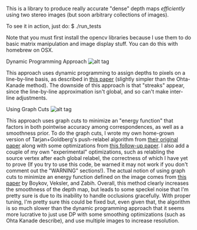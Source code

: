 This is a library to produce really accurate "dense" depth maps *efficiently*
using two stereo images (but soon arbitrary collections of images).

To see it in action, just do:
$ ./run_tests

Note that you must first install the opencv libraries because I use them to do basic matrix manipulation and image display stuff. You can do this with homebrew on OSX.

Dynamic Programming Approach
![alt tag](http://i.imgur.com/qexurn3.jpg)

This approach uses dynamic programming to assign depths to pixels on a line-by-line basis, as described in [this paper](http://citeseerx.ist.psu.edu/viewdoc/download?doi=10.1.1.108.4866&rep=rep1&type=pdf) (slightly simpler than the Ohta-Kanade method). The downside of this approach is that "streaks" appear, since the line-by-line approximation isn't global, and so can't make inter-line adjustments.

Using Graph Cuts
![alt tag](http://i.imgur.com/qo8WUDJ.jpg)

This approach uses graph cuts to minimize an "energy function" that factors in both pointwise accuracy among correspondences, as well as a smoothness prior. To do the graph cuts, I wrote my own home-grown version of Tarjan+Goldberg's push-relabel algorithm from [their original paper](http://akira.ruc.dk/~keld/teaching/algoritmedesign_f03/artikler/08/goldberg88.pdf) along with some optimizations from [this follow-up paper](http://i.stanford.edu/pub/cstr/reports/cs/tr/94/1523/CS-TR-94-1523.pdf). I also add a couple of my own "experimental" optimizations, such as relabling the source vertex after each global relabel, the correctness of which I have yet to prove (If you try to use this code, be warned it may not work if you don't comment out the "WARNING" sections!). The actual notion of using graph cuts to minimize an energy function defined on the image comes from [this paper](http://www.cs.cornell.edu/rdz/papers/bvz-iccv99.pdf) by Boykov, Veksler, and Zabih. Overall, this method clearly increases the smoothness of the depth map, but leads to some speckel noise that I'm pretty sure is due to its inability to handle occlusions gracefully. With proper tuning, I'm pretty sure this could be fixed but, even given that, the algorithm is so much slower than the dynamic programming approach that it seems more lucrative to just use DP with some smoothing optimizations (such as Ohta Kanade describe), and use multiple images to increase resolution.
